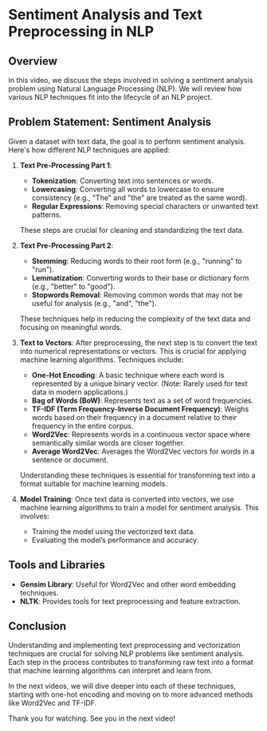# Sentiment Analysis and Text Preprocessing in NLP

## Overview

In this video, we discuss the steps involved in solving a sentiment analysis problem using Natural Language Processing (NLP). We will review how various NLP techniques fit into the lifecycle of an NLP project.

## Problem Statement: Sentiment Analysis

Given a dataset with text data, the goal is to perform sentiment analysis. Here's how different NLP techniques are applied:

1. **Text Pre-Processing Part 1**:

   - **Tokenization**: Converting text into sentences or words.
   - **Lowercasing**: Converting all words to lowercase to ensure consistency (e.g., "The" and "the" are treated as the same word).
   - **Regular Expressions**: Removing special characters or unwanted text patterns.

   These steps are crucial for cleaning and standardizing the text data.

2. **Text Pre-Processing Part 2**:

   - **Stemming**: Reducing words to their root form (e.g., "running" to "run").
   - **Lemmatization**: Converting words to their base or dictionary form (e.g., "better" to "good").
   - **Stopwords Removal**: Removing common words that may not be useful for analysis (e.g., "and", "the").

   These techniques help in reducing the complexity of the text data and focusing on meaningful words.

3. **Text to Vectors**:
   After preprocessing, the next step is to convert the text into numerical representations or vectors. This is crucial for applying machine learning algorithms. Techniques include:

   - **One-Hot Encoding**: A basic technique where each word is represented by a unique binary vector. (Note: Rarely used for text data in modern applications.)
   - **Bag of Words (BoW)**: Represents text as a set of word frequencies.
   - **TF-IDF (Term Frequency-Inverse Document Frequency)**: Weighs words based on their frequency in a document relative to their frequency in the entire corpus.
   - **Word2Vec**: Represents words in a continuous vector space where semantically similar words are closer together.
   - **Average Word2Vec**: Averages the Word2Vec vectors for words in a sentence or document.

   Understanding these techniques is essential for transforming text into a format suitable for machine learning models.

4. **Model Training**:
   Once text data is converted into vectors, we use machine learning algorithms to train a model for sentiment analysis. This involves:
   - Training the model using the vectorized text data.
   - Evaluating the model’s performance and accuracy.

## Tools and Libraries

- **Gensim Library**: Useful for Word2Vec and other word embedding techniques.
- **NLTK**: Provides tools for text preprocessing and feature extraction.

## Conclusion

Understanding and implementing text preprocessing and vectorization techniques are crucial for solving NLP problems like sentiment analysis. Each step in the process contributes to transforming raw text into a format that machine learning algorithms can interpret and learn from.

In the next videos, we will dive deeper into each of these techniques, starting with one-hot encoding and moving on to more advanced methods like Word2Vec and TF-IDF.

Thank you for watching. See you in the next video!

